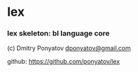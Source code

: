 # lex
### lex skeleton: bI language core

(c) Dmitry Ponyatov <dponyatov@gmail.com>

github: https://github.com/ponyatov/lex
